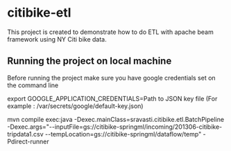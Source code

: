 # citibike-etl
This project is created to demonstrate how to do ETL with apache beam framework using NY Citi bike data.

## Running the project on local machine
Before running the project make sure you have google credentials set on the command line

export GOOGLE_APPLICATION_CREDENTIALS=Path to JSON key file (For example : /var/secrets/google/default-key.json)

mvn compile exec:java -Dexec.mainClass=sravasti.citibike.etl.BatchPipeline 
                      -Dexec.args="--inputFile=gs://citibike-springml/incoming/201306-citibike-tripdata1.csv 
                      --tempLocation=gs://citibike-springml/dataflow/temp" 
                      -Pdirect-runner
       
                      
